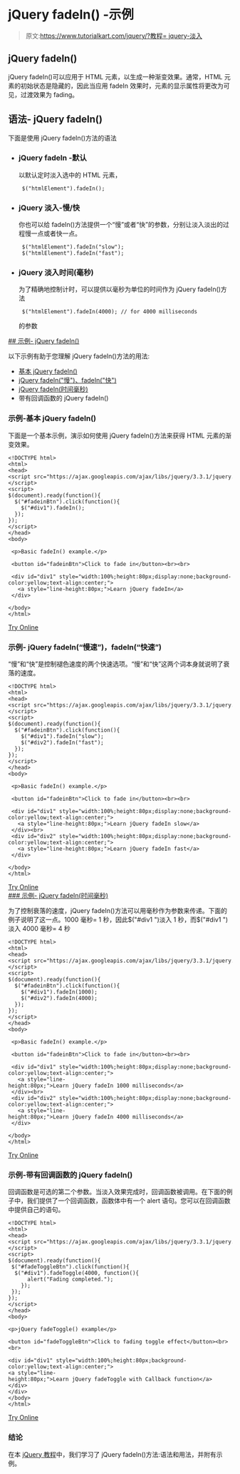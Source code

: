 # jQuery fadeIn() -示例

> 原文:[https://www.tutorialkart.com/jquery/?教程= jquery-淡入](https://www.tutorialkart.com/jquery/?tutorial=jquery-fade-in)

## jQuery fadeIn()

jQuery fadeIn()可以应用于 HTML 元素，以生成一种渐变效果。通常，HTML 元素的初始状态是隐藏的，因此当应用 fadeIn 效果时，元素的显示属性将更改为可见，过渡效果为 fading。

## 语法- jQuery fadeIn()

下面是使用 jQuery fadeIn()方法的语法

*   ### jQuery fadeIn -默认

    以默认定时淡入选中的 HTML 元素，

    ```
     $("htmlElement").fadeIn();
    ```

*   ### jQuery 淡入-慢/快

    你也可以给 fadeIn()方法提供一个“慢”或者“快”的参数，分别让淡入淡出的过程慢一点或者快一点。

    ```
     $("htmlElement").fadeIn("slow");
     $("htmlElement").fadeIn("fast");
    ```

*   ### jQuery 淡入时间(毫秒)

    为了精确地控制计时，可以提供以毫秒为单位的时间作为 jQuery fadeIn()方法

    ```
     $("htmlElement").fadeIn(4000); // for 4000 milliseconds
    ```

    的参数

 <ins class="adsbygoogle" style="display:block" data-ad-client="ca-pub-8595878917823362" data-ad-slot="4118588382" data-ad-format="auto" data-full-width-responsive="true">## 示例- jQuery fadeIn()

以下示例有助于您理解 jQuery fadeIn()方法的用法:

*   [基本 jQuery fadeIn()](#example_1)
*   [jQuery fadeIn("慢")、fadeIn("快")](#example_2)
*   [jQuery fadeIn(时间毫秒)](#example_3)
*   带有回调函数的 jQuery fadeIn()

### 示例-基本 jQuery fadeIn()

下面是一个基本示例，演示如何使用 jQuery fadeIn()方法来获得 HTML 元素的渐变效果。

```
<!DOCTYPE html>
<html>
<head>
<script src="https://ajax.googleapis.com/ajax/libs/jquery/3.3.1/jquery.min.js"></script>
<script>
$(document).ready(function(){
  $("#fadeinBtn").click(function(){
    $("#div1").fadeIn();
  });
});
</script>
</head>
<body>

 <p>Basic fadeIn() example.</p>

 <button id="fadeinBtn">Click to fade in</button><br><br>

 <div id="div1" style="width:100%;height:80px;display:none;background-color:yellow;text-align:center;">
   <a style="line-height:80px;">Learn jQuery fadeIn</a>
 </div>

</body>
</html>

```

[Try Online](https://www.tutorialkart.com/try-jquery-online.php/?example=jquery-fade-in-1)

### 示例- jQuery fadeIn(“慢速”)，fadeIn(“快速”)

“慢”和“快”是控制褪色速度的两个快速选项。“慢”和“快”这两个词本身就说明了衰落的速度。

```
<!DOCTYPE html>
<html>
<head>
<script src="https://ajax.googleapis.com/ajax/libs/jquery/3.3.1/jquery.min.js"></script>
<script>
$(document).ready(function(){
  $("#fadeinBtn").click(function(){
    $("#div1").fadeIn("slow");
    $("#div2").fadeIn("fast");
  });
});
</script>
</head>
<body>

 <p>Basic fadeIn() example.</p>

 <button id="fadeinBtn">Click to fade in</button><br><br>

 <div id="div1" style="width:100%;height:80px;display:none;background-color:yellow;text-align:center;">
   <a style="line-height:80px;">Learn jQuery fadeIn slow</a>
 </div><br>
 <div id="div2" style="width:100%;height:80px;display:none;background-color:yellow;text-align:center;">
   <a style="line-height:80px;">Learn jQuery fadeIn fast</a>
 </div>

</body>
</html>

```

[Try Online](https://www.tutorialkart.com/try-jquery-online.php/?example=jquery-fade-in-2) <ins class="adsbygoogle" style="display:block" data-ad-client="ca-pub-8595878917823362" data-ad-slot="4118588382" data-ad-format="auto" data-full-width-responsive="true">### 示例- jQuery fadeIn(时间毫秒)

为了控制衰落的速度，jQuery fadeIn()方法可以用毫秒作为参数来传递。下面的例子说明了这一点。1000 毫秒= 1 秒，因此$("#div1 ")淡入 1 秒，而$("#div1 ")淡入 4000 毫秒= 4 秒

```
<!DOCTYPE html>
<html>
<head>
<script src="https://ajax.googleapis.com/ajax/libs/jquery/3.3.1/jquery.min.js"></script>
<script>
$(document).ready(function(){
  $("#fadeinBtn").click(function(){
    $("#div1").fadeIn(1000);
    $("#div2").fadeIn(4000);
  });
});
</script>
</head>
<body>

 <p>Basic fadeIn() example.</p>

 <button id="fadeinBtn">Click to fade in</button><br><br>

 <div id="div1" style="width:100%;height:80px;display:none;background-color:yellow;text-align:center;">
   <a style="line-height:80px;">Learn jQuery fadeIn 1000 milliseconds</a>
 </div><br>
 <div id="div2" style="width:100%;height:80px;display:none;background-color:yellow;text-align:center;">
   <a style="line-height:80px;">Learn jQuery fadeIn 4000 milliseconds</a>
 </div>

</body>
</html>

```

[Try Online](https://www.tutorialkart.com/try-jquery-online.php/?example=jquery-fade-in-3)

### 示例-带有回调函数的 jQuery fadeIn()

回调函数是可选的第二个参数。当淡入效果完成时，回调函数被调用。在下面的例子中，我们提供了一个回调函数，函数体中有一个 alert 语句。您可以在回调函数中提供自己的语句。

```
<!DOCTYPE html>
<html>
<head>
<script src="https://ajax.googleapis.com/ajax/libs/jquery/3.3.1/jquery.min.js"></script>
<script>
$(document).ready(function(){
 $("#fadeToggleBtn").click(function(){
  $("#div1").fadeToggle(4000, function(){
      alert("Fading completed.");
    });
 });
});
</script>
</head>
<body>

<p>jQuery fadeToggle() example</p>

<button id="fadeToggleBtn">Click to fading toggle effect</button><br><br>

<div id="div1" style="width:100%;height:80px;background-color:yellow;text-align:center;">
<a style="line-height:80px;">Learn jQuery fadeToggle with Callback function</a>
</div>
</div>
</body>
</html>
```

[Try Online](https://www.tutorialkart.com/try-jquery-online.php/?example=jquery-fade-in-4)</ins>

### 结论

在本 [jQuery 教程](https://www.tutorialkart.com/jquery/)中，我们学习了 jQuery fadeIn()方法:语法和用法，并附有示例。</ins>